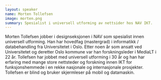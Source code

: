 ```yaml
---
layout: speaker
name: Morten Tollefsen
image: morten.png
summary: Spesialist i universell utforming av nettsider hos NAV IKT.
---
```

Morten Tollefsen jobber i designseksjonen i NAV som spesialist innen universell utforming. Han har hovedfag (mastergrad) i informatikk / databehandling fra Universitetet i Oslo. Etter noen år som ansatt ved Universitetet og deretter Oslo kommune var han forskningsleder i MediaLT i 22 år. Tollefsen har jobbet med universell utforming i 30 år og han har erfaring med mange store nettsteder og forskning innen IKT for funksjonshemmede i en rekke nasjonale og internasjonale prosjekter. Tollefsen er blind og bruker skjermleser på mobil og datamaskin.
